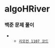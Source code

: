 # algoHRiver

### 백준 문제 풀이

- - [`리모컨 1107 코드`](https://github.com/sanscout1/javaAlgo/blob/main/src/algoHRiver/Baekjoon/P1107.java)


